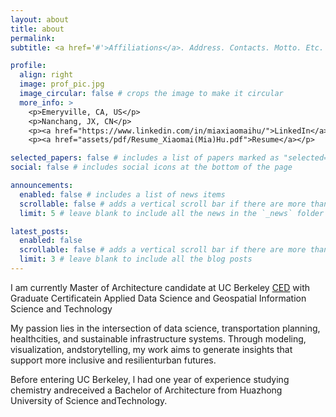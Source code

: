 ```yaml
---
layout: about
title: about
permalink:
subtitle: <a href='#'>Affiliations</a>. Address. Contacts. Motto. Etc.

profile:
  align: right
  image: prof_pic.jpg
  image_circular: false # crops the image to make it circular
  more_info: >
    <p>Emeryville, CA, US</p>
    <p>Nanchang, JX, CN</p>
    <p><a href="https://www.linkedin.com/in/miaxiaomaihu/">LinkedIn</a></p>
    <p><a href="assets/pdf/Resume_Xiaomai(Mia)Hu.pdf">Resume</a></p>

selected_papers: false # includes a list of papers marked as "selected={true}"
social: false # includes social icons at the bottom of the page

announcements:
  enabled: false # includes a list of news items
  scrollable: false # adds a vertical scroll bar if there are more than 3 news items
  limit: 5 # leave blank to include all the news in the `_news` folder

latest_posts:
  enabled: false
  scrollable: false # adds a vertical scroll bar if there are more than 3 new posts items
  limit: 3 # leave blank to include all the blog posts
---
```


I am currently Master of Architecture candidate at UC Berkeley [CED](https://ced.berkeley.edu/) with Graduate Certificatein Applied Data Science and Geospatial Information Science and Technology

My passion lies in the intersection of data science, transportation planning, healthcities, and sustainable infrastructure systems. Through modeling, visualization, andstorytelling, my work aims to generate insights that support more inclusive and resilienturban futures.

Before entering UC Berkeley, l had one year of experience studying chemistry andreceived a Bachelor of Architecture from Huazhong University of Science andTechnology.
